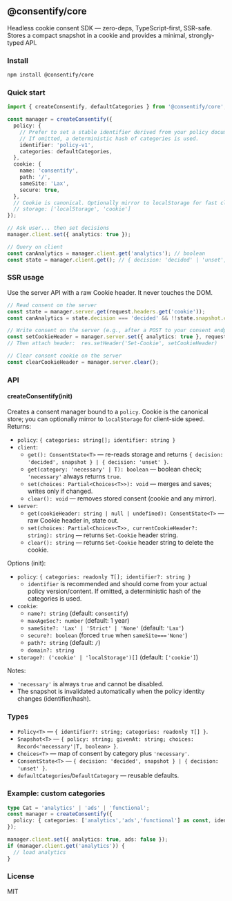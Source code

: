 ## @consentify/core

Headless cookie consent SDK — zero-deps, TypeScript-first, SSR-safe. Stores a compact snapshot in a cookie and provides a minimal, strongly-typed API.

### Install

```bash
npm install @consentify/core
```

### Quick start

```ts
import { createConsentify, defaultCategories } from '@consentify/core';

const manager = createConsentify({
  policy: {
    // Prefer to set a stable identifier derived from your policy document/version.
    // If omitted, a deterministic hash of categories is used.
    identifier: 'policy-v1',
    categories: defaultCategories,
  },
  cookie: {
    name: 'consentify',
    path: '/',
    sameSite: 'Lax',
    secure: true,
  },
  // Cookie is canonical. Optionally mirror to localStorage for fast client reads.
  // storage: ['localStorage', 'cookie']
});

// Ask user... then set decisions
manager.client.set({ analytics: true });

// Query on client
const canAnalytics = manager.client.get('analytics'); // boolean
const state = manager.client.get(); // { decision: 'decided' | 'unset', snapshot? }
```

### SSR usage

Use the server API with a raw Cookie header. It never touches the DOM.

```ts
// Read consent on the server
const state = manager.server.get(request.headers.get('cookie'));
const canAnalytics = state.decision === 'decided' && !!state.snapshot.choices.analytics;

// Write consent on the server (e.g., after a POST to your consent endpoint)
const setCookieHeader = manager.server.set({ analytics: true }, request.headers.get('cookie'));
// Then attach header:  res.setHeader('Set-Cookie', setCookieHeader)

// Clear consent cookie on the server
const clearCookieHeader = manager.server.clear();
```

### API

#### createConsentify(init)

Creates a consent manager bound to a `policy`. Cookie is the canonical store; you can optionally mirror to `localStorage` for client-side speed. Returns:

- `policy`: `{ categories: string[]; identifier: string }`
- `client`:
  - `get(): ConsentState<T>` — re-reads storage and returns `{ decision: 'decided', snapshot } | { decision: 'unset' }`.
  - `get(category: 'necessary' | T): boolean` — boolean check; `'necessary'` always returns `true`.
  - `set(choices: Partial<Choices<T>>): void` — merges and saves; writes only if changed.
  - `clear(): void` — removes stored consent (cookie and any mirror).
- `server`:
  - `get(cookieHeader: string | null | undefined): ConsentState<T>` — raw Cookie header in, state out.
  - `set(choices: Partial<Choices<T>>, currentCookieHeader?: string): string` — returns `Set-Cookie` header string.
  - `clear(): string` — returns `Set-Cookie` header string to delete the cookie.

Options (init):

- `policy`: `{ categories: readonly T[]; identifier?: string }`
  - `identifier` is recommended and should come from your actual policy version/content. If omitted, a deterministic hash of the categories is used.
- `cookie`:
  - `name?: string` (default: `consentify`)
  - `maxAgeSec?: number` (default: 1 year)
  - `sameSite?: 'Lax' | 'Strict' | 'None'` (default: `'Lax'`)
  - `secure?: boolean` (forced `true` when `sameSite==='None'`)
  - `path?: string` (default: `/`)
  - `domain?: string`
- `storage?: ('cookie' | 'localStorage')[]` (default: `['cookie']`)

Notes:

- `'necessary'` is always `true` and cannot be disabled.
- The snapshot is invalidated automatically when the policy identity changes (identifier/hash).

### Types

- `Policy<T>` — `{ identifier?: string; categories: readonly T[] }`.
- `Snapshot<T>` — `{ policy: string; givenAt: string; choices: Record<'necessary'|T, boolean> }`.
- `Choices<T>` — map of consent by category plus `'necessary'`.
- `ConsentState<T>` — `{ decision: 'decided', snapshot } | { decision: 'unset' }`.
- `defaultCategories`/`DefaultCategory` — reusable defaults.

### Example: custom categories

```ts
type Cat = 'analytics' | 'ads' | 'functional';
const manager = createConsentify({
  policy: { categories: ['analytics','ads','functional'] as const, identifier: 'policy-v1' },
});

manager.client.set({ analytics: true, ads: false });
if (manager.client.get('analytics')) {
  // load analytics
}
```

### License

MIT


